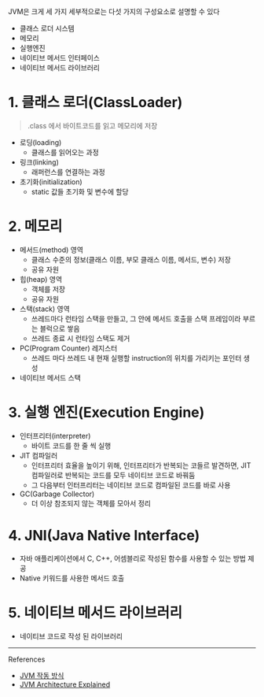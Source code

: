 JVM은 크게 세 가지 세부적으로는 다섯 가지의 구성요소로 설명할 수 있다
- 클래스 로더 시스템
- 메모리
- 실행엔진
- 네이티브 메서드 인터페이스
- 네이티브 메서드 라이브러리

# 1. 클래스 로더(ClassLoader)
> .class 에서 바이트코드를 읽고 메모리에 저장
- 로딩(loading)
	- 클래스를 읽어오는 과정
- 링크(linking)
	- 래퍼런스를 연결하는 과정
- 초기화(initialization)
	- static 값들 초기화 및 변수에 할당

# 2. 메모리
- 메서드(method) 영역
	- 클래스 수준의 정보(클래스 이름, 부모 클래스 이름, 메서드, 변수) 저장
	- 공유 자원
- 힙(heap) 영역
	- 객체를 저장
	- 공유 자원
- 스택(stack) 영역
	- 쓰레드마다 런타임 스택을 만들고, 그 안에 메서드 호출을 스택 프레임이라 부르는 블럭으로 쌓음
	- 쓰레드 종료 시 런타임 스택도 제거
- PC(Program Counter) 레지스터
	- 쓰레드 마다 쓰레드 내 현재 실행할 instruction의 위치를 가리키는 포인터 생성
- 네이티브 메서드 스택

# 3. 실행 엔진(Execution Engine)
- 인터프리터(interpreter)
	- 바이트 코드를 한 줄 씩 실행
- JIT 컴파일러
	- 인터프리터 효율을 높이기 위해, 인터프리터가 반복되는 코들르 발견하면, JIT 컴파일러로 반복되는 코드를 모두 네이티브 코드로 바꿔둠
	- 그 다음부터 인터프리터는 네이티브 코드로 컴파일된 코드를 바로 사용
- GC(Garbage Collector)
	- 더 이상 참조되지 않는 객체를 모아서 정리

# 4. JNI(Java Native Interface) 
- 자바 애플리케이션에서 C, C++, 어셈블리로 작성된 함수를 사용할 수 있는 방법 제공
- Native 키워드를 사용한 메서드 호출

# 5. 네이티브 메서드 라이브러리
- 네이티브 코드로 작성 된 라이브러리

---
References
- [JVM 작동 방식](https://www.geeksforgeeks.org/jvm-works-jvm-architecture/)
- [JVM Architecture Explained](https://dzone.com/articles/jvm-architecture-explained)
